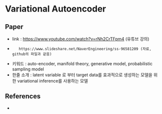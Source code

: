 # Variational Autoencoder

## Paper

- link : https://www.youtube.com/watch?v=rNh2CrTFpm4 (유튜브 강의)
-        https://www.slideshare.net/NaverEngineering/ss-96581209 (자료, github의 파일과 같음)
- 키워드 : auto-encoder, manifold theory, generative model, probabilistic sampling model
- 한줄 소개 : latent variable 로 부터 target data를 효과적으로 생성하는 모델을 위한 variational inference를 사용하는 모델

## References

-
